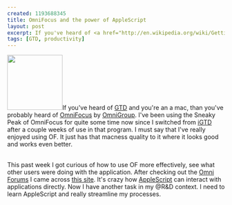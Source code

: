 ```yaml
--- 
created: 1193688345
title: OmniFocus and the power of AppleScript
layout: post
excerpt: If you've heard of <a href="http://en.wikipedia.org/wiki/Getting_Things_Done">GTD</a> and you're an a mac, than you've probably heard of <a href="http://www.omnigroup.com/applications/omnifocus/">OmniFocus</a> by <a href="http://www.omnigroup.com/">OmniGroup</a>.  I've been using the Sneaky Peak of OmniFocus for quite some time now since I switched from <a href="http://bargiel.home.pl/iGTD/">iGTD</a> after a couple weeks of use in that program.  I must say that I've really enjoyed using OF.  It just has that macness quality to it where it looks good and works even better.
tags: [GTD, productivity]
---
```

<img class="float-left" src="/files/omnifocus.png" width="128" height="128" />If you've heard of <a href="http://en.wikipedia.org/wiki/Getting_Things_Done">GTD</a> and you're an a mac, than you've probably heard of <a href="http://www.omnigroup.com/applications/omnifocus/">OmniFocus</a> by <a href="http://www.omnigroup.com/">OmniGroup</a>.  I've been using the Sneaky Peak of OmniFocus for quite some time now since I switched from <a href="http://bargiel.home.pl/iGTD/">iGTD</a> after a couple weeks of use in that program.  I must say that I've really enjoyed using OF.  It just has that macness quality to it where it looks good and works even better.
<div>
<br />
</div>
<div>
This past week I got curious of how to use OF more effectively, see what other users were doing with the application.  After checking out the <a href="http://forums.omnigroup.com/index.php">Omni Forums</a> I came across <a href="http://www.rose-hulman.edu/~clifton/software.html">this site</a>.  It's crazy how <a href="http://www.apple.com/applescript/">AppleScript</a> can interact with applications directly.  Now I have another task in my @R&amp;D context.  I need to learn AppleScript and really streamline my processes. 
</div>

